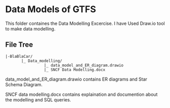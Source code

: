 # Data Models of GTFS

This folder containes the Data Modelling Excercise. I have Used Draw.io tool to make data modelling.

## File Tree

    |-BlaBlaCar/
           |_ Data_modelling/
                     |_ data_model_and_ER_diagram.drawio
                     |_ SNCF Data Modelling.docx

data_model_and_ER_diagram.drawio contains ER diagrams and Star Schema Diagram.<br />

SNCF data modelling.docx contains explaination and documention about the modelling and SQL queries.